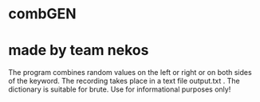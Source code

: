 # combGEN
# made by team nekos
The program combines random values on the left or right or on both sides of the keyword.
The recording takes place in a text file output.txt . The dictionary is suitable for brute.
Use for informational purposes only!
 
